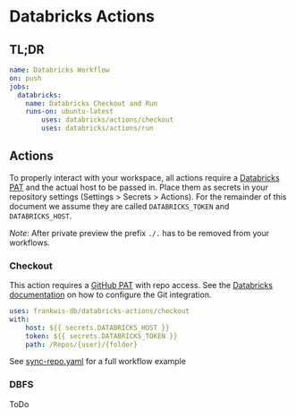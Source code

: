 # Databricks Actions

## TL;DR
```yaml
name: Databricks Workflow
on: push
jobs:
  databricks:
    name: Databricks Checkout and Run
    runs-on: ubuntu-latest
        uses: databricks/actions/checkout
        uses: databricks/actions/run
```

## Actions
To properly interact with your workspace, all actions require a [Databricks PAT](https://docs.databricks.com/dev-tools/api/latest/authentication.html) and the actual host to be passed in. Place them as secrets in your repository settings (Settings > Secrets > Actions). For the remainder of this document we assume they are called `DATABRICKS_TOKEN` and `DATABRICKS_HOST`.

_Note_: After private preview the prefix `./.` has to be removed from your workflows.

### Checkout
This action requires a [GitHub PAT](https://docs.github.com/en/authentication/keeping-your-account-and-data-secure/creating-a-personal-access-token) with repo access. See the [Databricks documentation](https://docs.databricks.com/repos.html#configure-your-git-integration-with-databricks) on how to configure the Git integration.

```yaml
uses: frankwis-db/databricks-actions/checkout
with:
    host: ${{ secrets.DATABRICKS_HOST }}
    token: ${{ secrets.DATABRICKS_TOKEN }}
    path: /Repos/{user}/{folder}
```
See [sync-repo.yaml](examples/sync-repo.yaml) for a full workflow example

### DBFS
ToDo
